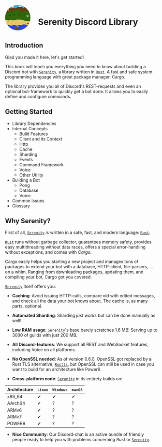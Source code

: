 <div style="display:inline-block;width:100%">
    <img src="../images/logo.png" alt="Logo" width="84px" style="float:left;margin-right:25px;border-radius: 50%;"/>
    <h1>Serenity Discord Library</h1>
</div>

## Introduction

Glad you made it here, let's get started!

This book will teach you everything you need to know about building a Discord bot with [`Serenity`], a library written in [`Rust`]. A fast and safe system programming language with great package manager, Cargo.

The library provides you all of Discord's REST-requests and even an optional bot-framework to quickly get a bot done. It allows you to easily define and configure commands.


## Getting Started
* Library Dependencies
* Internal Concepts
    * Build Features
    * Client and its Context
    * Http
    * Cache
    * Sharding
    * Events
    * Command Framework
    * Voice
    * Other Utility
* Building a Bot
    * Pong
    * Database
    * Voice
* Common Issues
* Glossary


## Why Serenity?

First of all, [`Serenity`] is written in a safe, fast, and modern language: [`Rust`].

[`Rust`] runs without garbage collector, guarantees memory safety, provides easy multithreading without data races, offers a special error-handling without exceptions, and comes with _Cargo_.

Cargo easily helps you starting a new project and manages tons of packages to extend your bot with a database, HTTP-client, file-parsers, ... on a whim.
Ranging from downloading packages, updating them, and compiling your bot, Cargo got you covered.

[`Serenity`] itself offers you:

* **Caching**: Avoid issuing HTTP-calls, compare old with edited messages, and check all the data your bot knows about. The cache is, as many parts, optional.

* **Automated Sharding**: Sharding *just works* but can be done manually as well!

* **Low RAM usage**: [`Serenity`]'s base barely scratches 1.6 MB! Serving up to 3000 of guilds with just 200 MB.

* **All Discord-features**: We support all REST and WebSocket features, including Voice on all platforms.

* **No OpenSSL needed**: As of version 0.6.0, OpenSSL got replaced by a Rust TLS alternative, [`Rustls`], but OpenSSL can still be used in case you want to build for an architecture like Power9.

* **Cross-platform code**: [`Serenity`] in its entirety builds on:

Architecture | `Linux` | `Windows` | `macOS`
---          | ---   |  ---    | ---
x86_64       | ✔     | ✔      | ✔
AArch64      | ✔     | ?      | ?
ARMv6        | ✔     | ?      | ?
ARMv7        | ✔     | ?      | ?
POWER9       | ✔     | ?      | ?

* **Nice Community**: Our Discord-chat is an active bundle of friendly people ready to help you with problems concerning _Rust_ or [`Serenity`].

[`Serenity`]: https://github.com/serenity-rs/serenity
[`Rust`]: https://www.rust-lang.org/
[`Rustls`]: https://github.com/ctz/rustls